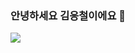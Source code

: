 ### 안녕하세요 김응철이에요 👋

<img src="https://img.shields.io/badge/JAVA-green?style=flat-square&logo=Java&logoColor=white"/></a>
